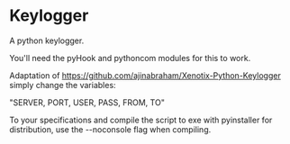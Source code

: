 # Keylogger
A python keylogger. 

You'll need the pyHook and pythoncom modules for this to work.

Adaptation of https://github.com/ajinabraham/Xenotix-Python-Keylogger simply change the variables:

"SERVER, PORT, USER, PASS, FROM, TO" 

To your specifications and compile the script to exe with pyinstaller for distribution, use the --noconsole flag when compiling.
